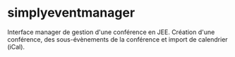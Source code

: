 # simplyeventmanager
Interface manager de gestion d'une conférence en JEE. Création d'une conférence, des sous-évènements de la conférence et import de calendrier (iCal).
